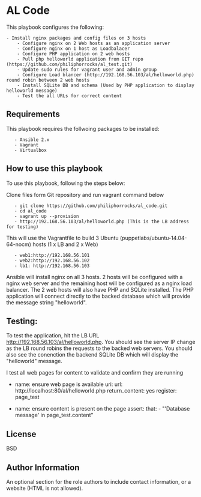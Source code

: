 AL Code
=========

This playbook configures the following:

	- Install nginx packages and config files on 3 hosts
        - Configure nginx on 2 Web hosts as an application server
        - Configure nginx on 1 host as Loadbalacer
        - Configure PHP application on 2 web hosts
        - Pull php helloworld application from GIT repo (https://github.com/philiphorrocks/al_test.git)
        - Update sudo rules for vagrant user and admin group
        - Configure Load blancer (http://192.168.56.103/al/helloworld.php)  round robin between 2 web hosts 
        - Install SQLite DB and schema (Used by PHP application to display helloworld message)
        - Test the all URLs for correct content

Requirements
-------------

This playbook requires the follwoing packages to be installed:

       - Ansible 2.x
       - Vagrant
       - Virtualbox


How to use this playbook
------------------------
    
To use this playbook, following the steps below:

Clone files form Git repository and run vagrant command below

       - git clone https://github.com/philiphorrocks/al_code.git
       - cd al_code
       - vagrant up --provision 
       - http://192.168.56.103/al/helloworld.php (This is the LB address for testing)

This will use the Vagrantfile to build 3 Ubuntu (puppetlabs/ubuntu-14.04-64-nocm) hosts (1 x LB and 2 x Web)

       - web1:http://192.168.56.101 
       - web2:http://192.168.56.102
       - lb1: http://192.168.56.103


Ansible will install nginx on all 3 hosts. 2 hosts will be configured with a nginx web server and the remaining host will be configured as a nginx load balancer. The 2 web hosts will also have PHP and SQLite installed. The PHP application will connect directly to the backed database which will provide the message string "helloworld". 


Testing:
--------

To test the application, hit the LB URL http://192.168.56.103/al/helloworld.php. You should see the server IP change as the LB round robins the requests to the backed web servers. You should also see the conenction the backend SQLite DB which will display the "helloworld" message.  

I test all web pages for content to validate and confirm they are running

- name: ensure web page is available 
  uri:
    url: http://localhost:80/al/helloworld.php
    return_content: yes
  register: page_test 

- name: ensure content is present on the page 
  assert:
    that:
      - "'Database message' in page_test.content"



License
-------

BSD

Author Information
------------------

An optional section for the role authors to include contact information, or a website (HTML is not allowed).
